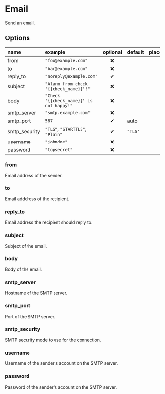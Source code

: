 # Email
Send an email.

## Options
| name | example | optional | default | placeholders |
|:---|:---|:---:|:---|:---:|
| from | `"foo@example.com"` | ❌ | | ❌ |
| to | `"bar@example.com"` | ❌ | | ❌ |
| reply_to | `"noreply@example.com"` | ✔ | | ❌ |
| subject | `"Alarm from check '{{check_name}}'!"` | ❌ | | ✔ |
| body | `"Check '{{check_name}}' is not happy!"` | ❌ | | ✔ |
| smtp_server | `"smtp.example.com"` | ❌ | | ❌ |
| smtp_port | `587` | ✔ | auto | ❌ |
| smtp_security | `"TLS"`, `"STARTTLS"`, `"Plain"` | ✔ | `"TLS"` | ❌ |
| username | `"johndoe"` | ❌ | | ❌ |
| password | `"topsecret"` | ❌ | | ❌ |

### from
Email address of the sender.

### to
Email adddress of the recipient.

### reply_to
Email address the recipient should reply to.

### subject
Subject of the email.

### body
Body of the email.

### smtp_server
Hostname of the SMTP server.

### smtp_port
Port of the SMTP server.

### smtp_security
SMTP security mode to use for the connection.

### username
Username of the sender's account on the SMTP server.

### password
Password of the sender's account on the SMTP server.

